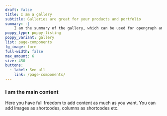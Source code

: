 ```yaml
---
draft: false
title: I am a gallery
subtitle: Galleries are great for your products and portfolio
summary: -|
    I am the summary of the gallery, which can be used for opengraph and SEO descriptions
poppy_type: poppy-listing
poppy_variant: gallery
list: page-components
fg_image: fore
full-width: false
max_amount: 6
size: 450
buttons:
  - label: See all
    link: /page-components/
---
```

### I am the main content

Here you have full freedom to add content as much as you want.
You can add  Images as shortcodes, columns as shortcodes etc.
